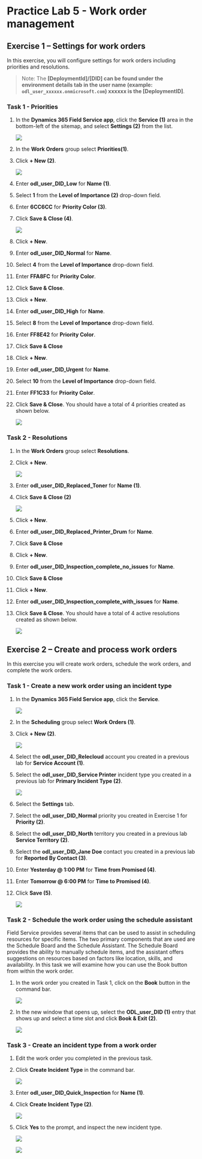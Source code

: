 # Practice Lab 5 - Work order management

## Exercise 1 – Settings for work orders

In this exercise, you will configure settings for work orders including priorities and resolutions.

   >Note: The **[DeploymentId]/[DID] can be found under the environment details tab in the user name (example: `odl_user_xxxxxx.onmicrosoft.com`) **xxxxxx** is the [DeploymentID]**.

### Task 1 - Priorities

1. In the **Dynamics 365 Field Service app**, click the **Service (1)** area in the bottom-left of the sitemap, and select **Settings (2)** from the list. 

    ![](../images/select-settings.png)


1. In the **Work Orders** group select **Priorities(1)**.

1. Click **+ New (2)**.

    ![](../images/priorities-01.png)

1. Enter **odl_user_DID_Low** for **Name (1)**.

1. Select **1** from the **Level of Importance (2)** drop-down field.

1. Enter **6CC6CC** for **Priority Color (3)**.

1. Click **Save & Close (4)**.

    ![](../images/priorities-02.png)

1. Click **+ New**.

1. Enter **odl_user_DID_Normal** for **Name**.

1. Select **4** from the **Level of Importance** drop-down field.

1. Enter **FFA8FC** for **Priority Color**.

1. Click **Save & Close**.

1. Click **+ New**.

1. Enter **odl_user_DID_High** for **Name**.

1. Select **8** from the **Level of Importance** drop-down field.

1. Enter **FF8E42** for **Priority Color**.

1. Click **Save & Close**

1. Click **+ New**.

1. Enter **odl_user_DID_Urgent** for **Name**.

1. Select **10** from the **Level of Importance** drop-down field.

1. Enter **FF1C33** for **Priority Color**.

1. Click **Save & Close**. You should have a total of 4 priorities created as shown below.

    ![](../images/priorities-03.png)

### Task 2 - Resolutions

1. In the **Work Orders** group select **Resolutions**.

1. Click **+ New**.

    ![](../images/priorities-04.png)

1. Enter **odl_user_DID_Replaced_Toner** for **Name (1)**.

1. Click **Save & Close (2)**

    ![](../images/priorities-05.png)

1. Click **+ New**.

1. Enter **odl_user_DID_Replaced_Printer_Drum** for **Name**.

1. Click **Save & Close**

1. Click **+ New**.

1. Enter **odl_user_DID_Inspection_complete_no_issues** for **Name**.

1. Click **Save & Close**

1. Click **+ New**.

1. Enter **odl_user_DID_Inspection_complete_with_issues** for **Name**.

1. Click **Save & Close**. You should have a total of 4 active resolutions created as shown below.

    ![](../images/priorities-06.png)

## Exercise 2 – Create and process work orders

In this exercise you will create work orders, schedule the work orders, and complete the work orders.

### Task 1 - Create a new work order using an incident type

1. In the **Dynamics 365 Field Service app**, click the **Service**.

    ![](../images/priorities-07.png)

1. In the **Scheduling** group select **Work Orders (1)**.

1. Click **+ New (2)**.

    ![](../images/priorities-08.png)

1. Select the **odl_user_DID_Relecloud** account you created in a previous lab for **Service Account (1)**.

1. Select the **odl_user_DID_Service Printer** incident type you created in a previous lab for **Primary Incident Type (2)**.

    ![](../images/priorities-09.png)

1. Select the **Settings** tab.

1. Select the **odl_user_DID_Normal** priority you created in Exercise 1 for **Priority (2)**.

1. Select the **odl_user_DID_North** territory you created in a previous lab **Service Territory (2)**.

1. Select the **odl_user_DID_Jane Doe** contact you created in a previous lab for **Reported By Contact (3)**.

1. Enter **Yesterday \@ 1:00 PM** for **Time from Promised (4)**.

1. Enter **Tomorrow \@ 6:00 PM** for **Time to Promised (4)**.

1. Click **Save (5)**.

    ![](../images/priorities-10.png)

### Task 2 - Schedule the work order using the schedule assistant

Field Service provides several items that can be used to assist in scheduling resources for specific items. The two primary components that are used are the Schedule Board and the Schedule Assistant. The Schedule Board provides the ability to manually schedule items, and the assistant offers suggestions on resources based on factors like location, skills, and availability. In this task we will examine how you can use the Book button from within the work order.

1. In the work order you created in Task 1, click on the **Book** button in the command bar.

    ![](../images/schedule-work-01.png)

1. In the new window that opens up, select the **ODL_user_DID (1)** entry that shows up and select a time slot and click **Book & Exit (2)**.

    ![](../images/schedule-work-02.png)


### Task 3 - Create an incident type from a work order

1. Edit the work order you completed in the previous task.

1. Click **Create Incident Type** in the command bar.

    ![](../images/work-order-new-02.png)

1. Enter **odl_user_DID_Quick_Inspection** for **Name (1)**.

1. Click **Create Incident Type (2)**.

    ![](../images/work-order-new-03.png)

1. Click **Yes** to the prompt, and inspect the new incident type.

    ![](../images/work-order-new-04.png)

    ![](../images/work-order-new-05.png)
